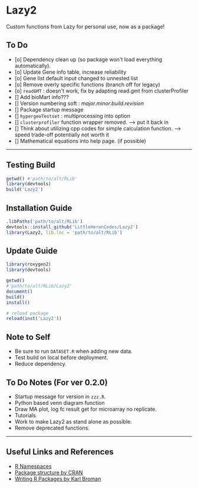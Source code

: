 # Lazy2

Custom functions from Lazy for personal use, now as a package!

## To Do

- [o] Dependency clean up (so package won't load everything automatically).
- [o] Update Gene info table, increase reliability
- [o] Gene list default input changed to unnested list
- [o] Remove overly specific functions (branch off for legacy)
- [o] `readGMT` : doesn't work, fix by adapting read.gmt from clusterProfiler
- [] Add bioMart info???
- [] Version numbering soft : *major.minor.build.revision*
- [] Package startup message
- [] `hypergeoTestset` : multiprocessing into option
- [] `clusterprofiler` function wrapper removed. --> put it back in
- [] Think about utilizing cpp codes for simple calculation function. --> speed trade-off potentially not worth it
- [] Mathematical equations into help page. (if possible)



---

## Testing Build

```r
getwd()	#'path/to/alt/RLib'
library(devtools)
build('Lazy2')
```

## Installation Guide

```r
.libPaths('path/to/alt/RLib')
devtools::install_github('LittleHeronCodes/Lazy2')
library(Lazy2, lib.loc = 'path/to/alt/RLib')
```

## Update Guide

```r
library(roxygen2)
library(devtools)

getwd()
#'path/to/alt/RLib/Lazy2'
document()
build()
install()

# reload package
reload(inst('Lazy2'))
```

## Note to Self

* Be sure to run `DATASET.R` when adding new data.
* Test build on local before deployment.
* Reduce dependency.

## To Do Notes (For ver 0.2.0)

* Startup message for version in `zzz.R`.
* Python based venn diagram function
* Draw MA plot, log fc result get for microarray no replicate.
* Tutorials
* Work to make Lazy2 as stand alone as possible.
* Remove deprecated functions.


---

## Useful Links and References

* [R Namespaces](http://r-pkgs.had.co.nz/namespace.html)
* [Package structure by CRAN](https://cran.r-project.org/doc/manuals/r-release/R-exts.html#Package-structure)
* [Writing R Packages by Karl Broman](https://kbroman.org/Tools4RR/assets/lectures/08_rpack_withnotes.pdf)

